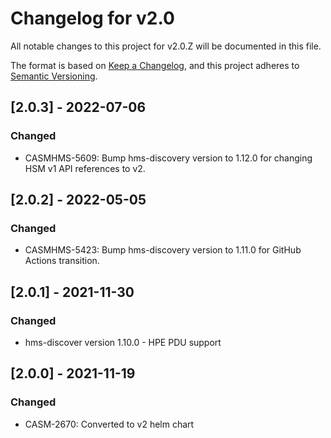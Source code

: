 # Changelog for v2.0

All notable changes to this project for v2.0.Z will be documented in this file.

The format is based on [Keep a Changelog](https://keepachangelog.com/en/1.0.0/),
and this project adheres to [Semantic Versioning](https://semver.org/spec/v2.0.0.html).

## [2.0.3] - 2022-07-06

### Changed

- CASMHMS-5609: Bump hms-discovery version to 1.12.0 for changing HSM v1 API references to v2.

## [2.0.2] - 2022-05-05

### Changed

- CASMHMS-5423: Bump hms-discovery version to 1.11.0 for GitHub Actions transition.

## [2.0.1] - 2021-11-30

### Changed

- hms-discover version 1.10.0 - HPE PDU support

## [2.0.0] - 2021-11-19

### Changed

- CASM-2670: Converted to v2 helm chart
